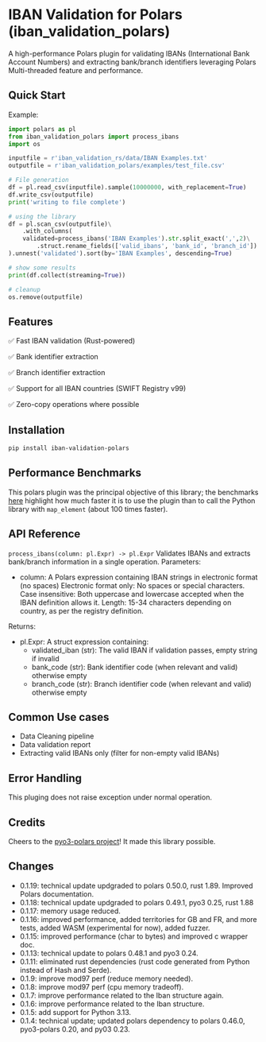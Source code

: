# IBAN Validation for Polars (iban_validation_polars)
A high-performance Polars plugin for validating IBANs (International Bank Account Numbers) and extracting bank/branch identifiers leveraging Polars Multi-threaded feature and performance.

## Quick Start
Example:
```python
import polars as pl
from iban_validation_polars import process_ibans
import os

inputfile = r'iban_validation_rs/data/IBAN Examples.txt'
outputfile = r'iban_validation_polars/examples/test_file.csv'

# File generation 
df = pl.read_csv(inputfile).sample(10000000, with_replacement=True)
df.write_csv(outputfile)
print('writing to file complete')

# using the library
df = pl.scan_csv(outputfile)\
    .with_columns(
    validated=process_ibans('IBAN Examples').str.split_exact(',',2)\
        .struct.rename_fields(['valid_ibans', 'bank_id', 'branch_id'])
).unnest('validated').sort(by='IBAN Examples', descending=True)

# show some results
print(df.collect(streaming=True))

# cleanup
os.remove(outputfile)
```
## Features
✅ Fast IBAN validation (Rust-powered)

✅ Bank identifier extraction

✅ Branch identifier extraction

✅ Support for all IBAN countries (SWIFT Registry v99)

✅ Zero-copy operations where possible

## Installation
```bash 
pip install iban-validation-polars
```

## Performance Benchmarks
This polars plugin was the principal objective of this library; the benchmarks [here](../iban_validation_bench_py/README.md) highlight how much faster it is to use the plugin than to call the Python library with ```map_element``` (about 100 times faster).

## API Reference
`process_ibans(column: pl.Expr) -> pl.Expr`
Validates IBANs and extracts bank/branch information in a single operation.
Parameters:
 - column: A Polars expression containing IBAN strings in electronic format (no spaces)
    Electronic format only: No spaces or special characters.
    Case insensitive: Both uppercase and lowercase accepted when the IBAN definition allows it.
    Length: 15-34 characters depending on country, as per the registry definition.

Returns:

 - pl.Expr: A struct expression containing:
    - validated_iban (str): The valid IBAN if validation passes, empty string if invalid
    - bank_code (str): Bank identifier code (when relevant and valid) otherwise empty
    - branch_code (str): Branch identifier code (when relevant and valid) otherwise empty

## Common Use cases
 - Data Cleaning pipeline
 - Data validation report
 - Extracting valid IBANs only (filter for non-empty valid IBANs)

## Error Handling
This pluging does not raise exception under normal operation.

## Credits
Cheers to the [pyo3-polars project](https://github.com/pola-rs/pyo3-polars)! It made this library possible.

## Changes
 - 0.1.19: technical update updgraded to polars 0.50.0, rust 1.89. Improved Polars documentation.
 - 0.1.18: technical update updgraded to polars 0.49.1, pyo3 0.25, rust 1.88
 - 0.1.17: memory usage reduced.
 - 0.1.16: improved performance, added territories for GB and FR, and more tests, added WASM (experimental for now), added fuzzer.
 - 0.1.15: improved performance (char to bytes) and improved c wrapper doc.
 - 0.1.13: technical update to polars 0.48.1 and pyo3 0.24.
 - 0.1.11: eliminated rust dependencies (rust code generated from Python instead of Hash and Serde).
 - 0.1.9: improve mod97 perf (reduce memory needed).
 - 0.1.8: improve mod97 perf (cpu memory tradeoff).
 - 0.1.7: improve performance related to the Iban structure again.
 - 0.1.6: improve performance related to the Iban structure.
 - 0.1.5: add support for Python 3.13.
 - 0.1.4: technical update; updated polars dependency to polars 0.46.0, pyo3-polars 0.20, and py03 0.23.
